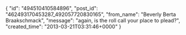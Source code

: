  {
   "id": "494510410584896",
   "post_id": "462493170453287_492057720830165",
   "from_name": "Beverly Berta Braakschmack",
   "message": "again, is the roll call your place to plead?",
   "created_time": "2013-03-21T03:31:46+0000"
 }
